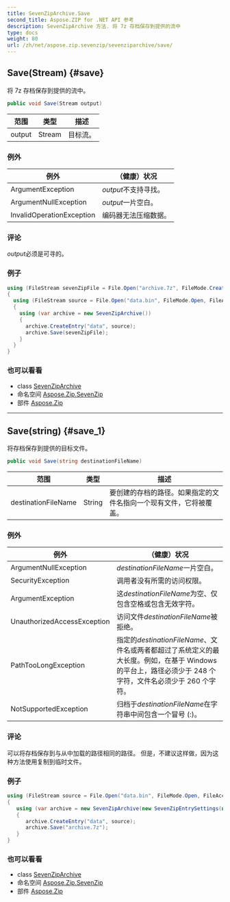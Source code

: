 ```yaml
---
title: SevenZipArchive.Save
second_title: Aspose.ZIP for .NET API 参考
description: SevenZipArchive 方法. 将 7z 存档保存到提供的流中
type: docs
weight: 80
url: /zh/net/aspose.zip.sevenzip/sevenziparchive/save/
---
```

## Save(Stream) {#save}

将 7z 存档保存到提供的流中。

```csharp
public void Save(Stream output)
```

| 范围 | 类型 | 描述 |
| --- | --- | --- |
| output | Stream | 目标流。 |

### 例外

| 例外 | （健康）状况 |
| --- | --- |
| ArgumentException | *output*不支持寻找。 |
| ArgumentNullException | *output*一片空白。 |
| InvalidOperationException | 编码器无法压缩数据。 |

### 评论

*output*必须是可寻的。

### 例子

```csharp
using (FileStream sevenZipFile = File.Open("archive.7z", FileMode.Create))
{
  using (FileStream source = File.Open("data.bin", FileMode.Open, FileAccess.Read))
  {
    using (var archive = new SevenZipArchive())
    {
      archive.CreateEntry("data", source);
      archive.Save(sevenZipFile);
    }
  }
}
```

### 也可以看看

* class [SevenZipArchive](../)
* 命名空间 [Aspose.Zip.SevenZip](../../sevenziparchive/)
* 部件 [Aspose.Zip](../../../)

---

## Save(string) {#save_1}

将存档保存到提供的目标文件。

```csharp
public void Save(string destinationFileName)
```

| 范围 | 类型 | 描述 |
| --- | --- | --- |
| destinationFileName | String | 要创建的存档的路径。如果指定的文件名指向一个现有文件，它将被覆盖。 |

### 例外

| 例外 | （健康）状况 |
| --- | --- |
| ArgumentNullException | *destinationFileName*一片空白。 |
| SecurityException | 调用者没有所需的访问权限。 |
| ArgumentException | 这*destinationFileName*为空、仅包含空格或包含无效字符。 |
| UnauthorizedAccessException | 访问文件*destinationFileName*被拒绝。 |
| PathTooLongException | 指定的*destinationFileName*、文件名或两者都超过了系统定义的最大长度。例如，在基于 Windows 的平台上，路径必须少于 248 个字符，文件名必须少于 260 个字符。 |
| NotSupportedException | 归档于*destinationFileName*在字符串中间包含一个冒号 (:)。 |

### 评论

可以将存档保存到与从中加载的路径相同的路径。 但是，不建议这样做，因为这种方法使用复制到临时文件。

### 例子

```csharp
using (FileStream source = File.Open("data.bin", FileMode.Open, FileAccess.Read))
{
   using (var archive = new SevenZipArchive(new SevenZipEntrySettings(new SevenZipLZMACompressionSettings())))
   {
      archive.CreateEntry("data", source);
      archive.Save("archive.7z");
   }
}
```

### 也可以看看

* class [SevenZipArchive](../)
* 命名空间 [Aspose.Zip.SevenZip](../../sevenziparchive/)
* 部件 [Aspose.Zip](../../../)


